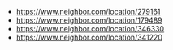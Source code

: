 - https://www.neighbor.com/location/279161
- https://www.neighbor.com/location/179489
- https://www.neighbor.com/location/346330
- https://www.neighbor.com/location/341220
